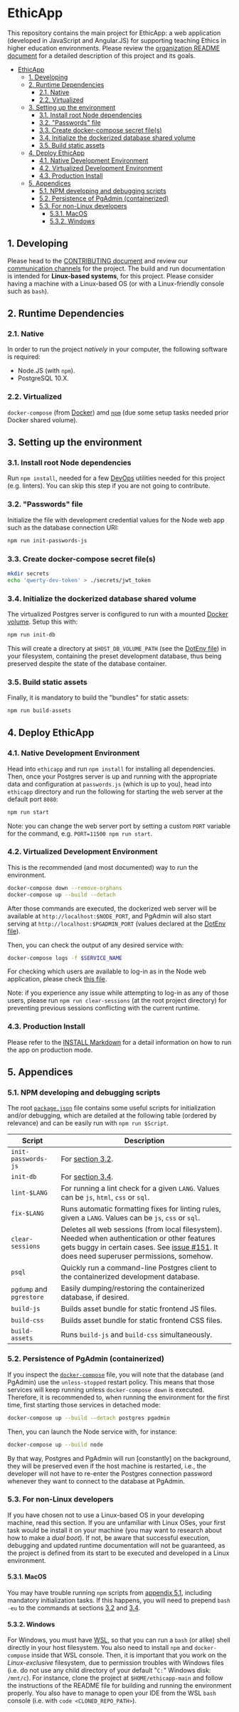 # EthicApp

This repository contains the main project for EthicApp: a web application (developed in JavaScript and Angular.JS) for supporting teaching Ethics in higher education environments. Please review the [organization README document](https://github.com/EthicApp-Development/organization#readme) for a detailed description of this project and its goals.

- [EthicApp](#ethicapp)
  - [1. Developing](#1-developing)
  - [2. Runtime Dependencies](#2-runtime-dependencies)
    - [2.1. Native](#21-native)
    - [2.2. Virtualized](#22-virtualized)
  - [3. Setting up the environment](#3-setting-up-the-environment)
    - [3.1. Install root Node dependencies](#31-install-root-node-dependencies)
    - [3.2. "Passwords" file](#32-passwords-file)
    - [3.3. Create docker-compose secret file(s)](#33-create-docker-compose-secret-files)
    - [3.4. Initialize the dockerized database shared volume](#34-initialize-the-dockerized-database-shared-volume)
    - [3.5. Build static assets](#35-build-static-assets)
  - [4. Deploy EthicApp](#4-deploy-ethicapp)
    - [4.1. Native Development Environment](#41-native-development-environment)
    - [4.2. Virtualized Development Environment](#42-virtualized-development-environment)
    - [4.3. Production Install](#43-production-install)
  - [5. Appendices](#5-appendices)
    - [5.1. NPM developing and debugging scripts](#51-npm-developing-and-debugging-scripts)
    - [5.2. Persistence of PgAdmin (containerized)](#52-persistence-of-pgadmin-containerized)
    - [5.3. For non-Linux developers](#53-for-non-linux-developers)
      - [5.3.1. MacOS](#531-macos)
      - [5.3.2. Windows](#532-windows)

## 1. Developing

Please head to the [CONTRIBUTING document](./CONTRIBUTING.md) and review our [communication channels](https://github.com/EthicApp-Development/organization/blob/master/CONTRIBUTING.md#1-communication-channels) for the project. The build and run documentation is intended for **Linux-based systems**, for this project. Please consider having a machine with a Linux-based OS (or with a Linux-friendly console such as `bash`).

## 2. Runtime Dependencies

### 2.1. Native

In order to run the project *natively* in your computer, the following software is required:

- Node.JS (with `npm`).
- PostgreSQL 10.X.

### 2.2. Virtualized

`docker-compose` (from [Docker](https://www.docker.com/)) amd [`npm`](https://www.npmjs.com/package/npm) (due some setup tasks needed prior Docker shared volume).

## 3. Setting up the environment

### 3.1. Install root Node dependencies

Run `npm install`, needed for a few [DevOps](https://about.gitlab.com/topics/devops/) utilities needed for this project (e.g. linters). You can skip this step if you are not going to contribute.

### 3.2. "Passwords" file

Initialize the file with development credential values for the Node web app such as the database connection URI:

```bash
npm run init-passwords-js
```

### 3.3. Create docker-compose secret file(s)

```bash
mkdir secrets
echo 'qwerty-dev-token' > ./secrets/jwt_token
```

### 3.4. Initialize the dockerized database shared volume

The virtualized Postgres server is configured to run with a mounted [Docker volume](https://docs.docker.com/storage/volumes/). Setup this with:

```bash
npm run init-db
```

This will create a directory at `$HOST_DB_VOLUME_PATH` (see the [DotEnv file](./.env)) in your filesystem, containing the preset development database, thus being preserved despite the state of the database container.

### 3.5. Build static assets

Finally, it is mandatory to build the "bundles" for static assets:

```bash
npm run build-assets
```

## 4. Deploy EthicApp

### 4.1. Native Development Environment

Head into `ethicapp` and run `npm install` for installing all dependencies. Then, once your Postgres server is up and running with the appropriate data and configuration at `passwords.js` (which is up to you), head into `ethicapp` directory and run the following for starting the web server at the default port `8080`:

```bash
npm run start
```

Note: you can change the web server port by setting a custom `PORT` variable for the command, e.g. `PORT=11500 npm run start`.

### 4.2. Virtualized Development Environment

This is the recommended (and most documented) way to run the environment.

```bash
docker-compose down --remove-orphans
docker-compose up --build --detach
```

After those commands are executed, the dockerized web server will be available at `http://localhost:$NODE_PORT`, and PgAdmin will also start serving at `http://localhost:$PGADMIN_PORT` (values declared at the [DotEnv file](./.env)).

Then, you can check the output of any desired service with:

```bash
docker-compose logs -f $SERVICE_NAME
```

For checking which users are available to log-in as in the Node web application, please check [this file](./postgres-db/seeds/01_users.sql).

Note: if you experience any issue while attempting to log-in as any of those users, please run `npm run clear-sessions` (at the root project directory) for preventing previous sessions conflicting with the current runtime.

### 4.3. Production Install

Please refer to the [INSTALL Markdown](INSTALL.md) for a detail information on how to run the app on production mode.

## 5. Appendices

### 5.1. NPM developing and debugging scripts

The root [`package.json`](./package.json) file contains some useful scripts for initialization and/or debugging, which are detailed at the following table (ordered by relevance) and can be easily run with `npm run $Script`.

| Script                   | Description                                                                                                                                                                                                                                                  |
| ------------------------ | ------------------------------------------------------------------------------------------------------------------------------------------------------------------------------------------------------------------------------------------------------------ |
| `init-passwords-js`      | For [section 3.2](#32-passwords-file).                                                                                                                                                                                                                       |
| `init-db`                | For [section 3.4](#34-initialize-the-dockerized-database-shared-volume).                                                                                                                                                                                     |
| `lint-$LANG`             | For running a lint check for a given `LANG`. Values can be `js`, `html`, `css` or `sql`.                                                                                                                                                                     |
| `fix-$LANG`              | Runs automatic formatting fixes for linting rules, given a `LANG`. Values can be `js`, `css` or `sql`.                                                                                                                                                       |
| `clear-sessions`         | Deletes all web sessions (from local filesystem). Needed when authentication or other features gets buggy in certain cases. See [issue #151](https://github.com/EthicApp-Development/ethicapp-main/issues/151). It does need superuser permissions, somehow. |
| `psql`                   | Quickly run a command-line Postgres client to the containerized development database.                                                                                                                                                                        |
| `pgdump` and `pgrestore` | Easily dumping/restoring the containerized database, if desired.                                                                                                                                                                                             |
| `build-js`               | Builds asset bundle for static frontend JS files.                                                                                                                                                                                                            |
| `build-css`              | Builds asset bundle for static frontend CSS files.                                                                                                                                                                                                           |
| `build-assets`           | Runs `build-js` and `build-css` simultaneously.                                                                                                                                                                                                              |

### 5.2. Persistence of PgAdmin (containerized)

If you inspect the [`docker-compose`](./docker-compose.yml) file, you will note that the database (and PgAdmin) use the `unless-stopped` restart policy. This means that those services will keep running unless `docker-compose down` is executed. Therefore, it is recommended to, when running the environment for the first time, first starting those services in detached mode:

```bash
docker-compose up --build --detach postgres pgadmin
```

Then, you can launch the Node service with, for instance:

```bash
docker-compose up --build node
```

By that way, Postgres and PgAdmin will run [constantly] on the background, they will be preserved even if the host machine is restarted, i.e., the developer will not have to re-enter the Postgres connection password whenever they want to connect to the database at PgAdmin.

### 5.3. For non-Linux developers

If you have chosen not to use a Linux-based OS in your developing machine, read this section. If you are unfamiliar with Linux OSes, your first task would be install it on your machine (you may want to research about how to make a *dual boot*). If not, be aware that successful execution, debugging and updated runtime documentation will not be guaranteed, as the project is defined from its start to be executed and developed in a Linux environment.

#### 5.3.1. MacOS

You may have trouble running `npm` scripts from [appendix 5.1](#51-npm-developing-and-debugging-scripts), including mandatory initialization tasks. If this happens, you will need to prepend `bash -eu` to the commands at sections [3.2](#32-passwords-file) and [3.4](#34-initialize-the-dockerized-database-shared-volume).

#### 5.3.2. Windows

For Windows, you must have [WSL](https://learn.microsoft.com/en-us/windows/wsl/install), so that you can run a `bash` (or alike) shell directly in your host filesystem. You also need to install `npm` and `docker-compose` inside that WSL console. Then, it is important that you work on the *Linux-exclusive* filesystem, due to permission troubles with Windows files (i.e. do not use any child directory of your default "`C:`" Windows disk: `/mnt/c`). For instance, clone the project at `$HOME/ethicapp-main` and follow the instructions of the README file for building and running the environment properly. You also have to manage to open your IDE from the WSL `bash` console (i.e. with `code <CLONED_REPO_PATH>`).
